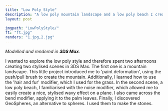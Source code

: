 ```yaml
---
title: "Low Poly Style"
description: "A low poly mountain landscape and a low poly beach I created in 3DS Max to explore the stylised modelling style."
layout: post

imgpath: "LowPolyStyle/"
ft: "ft.jpg"
renders: "1.jpg,2.jpg"
---
```

*Modelled and rendered in **3DS Max**.*

I wanted to explore the low poly style and therefore spent two afternoons creating two stylised scenes in 3DS Max. The first one is a mountain landscape. This little project introduced me to 'paint deformation', using the push/pull brush to create the mountain. Additionally, I learned how to use the 'hair and fur' modifier, which I used for the grass.
In the second scene, a low poly beach, I familiarised with the noise modifier, which allowed me to easily create a nice, stylised wavy effect on a  plane. I also came across the bend modifier, applying it to the palm leaves. Finally, I discovered GeoSpheres, an alternative to spheres. I used them to make the stones.